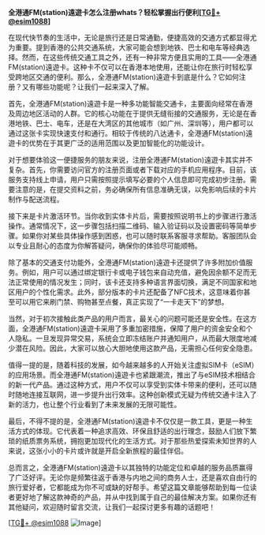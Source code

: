 **全港通FM(station)遠遊卡怎么注册whats？轻松掌握出行便利[[TG💪+ @esim1088](https://t.me/s/esim1088)]**

在现代快节奏的生活中，无论是旅行还是日常通勤，便捷高效的交通方式都显得尤为重要。提到香港的公共交通系统，大家可能会想到地铁、巴士和电车等经典选择。然而，在这些传统交通工具之外，还有一种非常方便且实用的工具——全港通FM(station)遠遊卡。这种卡不仅可以在香港本地使用，还能让你在旅行时轻松享受跨地区交通的便利。那么，全港通FM(station)遠遊卡到底是什么？它如何注册？又有哪些功能呢？让我们一起来深入了解。

首先，全港通FM(station)遠遊卡是一种多功能智能交通卡，主要面向经常在香港及周边地区活动的人群。它的核心功能在于提供无缝衔接的交通服务，无论是在香港地铁、巴士、电车，还是在大湾区的其他城市（如广州、深圳等），用户都可以通过这张卡实现快速支付和通行。相较于传统的八达通卡，全港通FM(station)遠遊卡的优势在于其更广泛的适用范围以及更加智能化的功能设计。

对于想要体验这一便捷服务的朋友来说，注册全港通FM(station)遠遊卡其实并不复杂。首先，你需要访问官方的注册页面或者下载对应的手机应用程序。目前，该服务支持线上申请，用户只需按照提示填写必要的个人信息即可完成初步注册。需要注意的是，在提交资料之前，务必确保所有信息准确无误，以免影响后续的卡片制作与配送流程。

接下来是卡片激活环节。当你收到实体卡片后，需要按照说明书上的步骤进行激活操作。通常情况下，这一步骤包括扫描二维码、输入验证码以及设置密码等简单步骤。如果你对某些具体操作感到困惑，也可以随时联系客服寻求帮助。客服团队会以专业且耐心的态度为你解答疑问，确保你的体验尽可能顺畅。

除了基本的交通支付功能外，全港通FM(station)遠遊卡还提供了许多附加价值服务。例如，用户可以通过绑定银行卡或电子钱包来自动充值，避免因余额不足而无法正常使用的情况发生；同时，该卡还支持多种语言界面切换，满足不同国家和地区用户的个性化需求。此外，部分版本的卡片还配备了NFC技术，这意味着你甚至可以用它来刷门禁、购物甚至点餐，真正实现了“一卡走天下”的梦想。

当然，对于初次接触此类产品的用户而言，最关心的问题可能还是安全性。在这方面，全港通FM(station)遠遊卡采用了多重加密措施，保障了用户的资金安全和个人隐私。一旦发现异常交易，系统会立即冻结账户并通知用户，从而最大限度地减少潜在风险。因此，大家可以放心大胆地使用这款产品，无需担心任何安全隐患。

值得一提的是，随着科技的发展，如今越来越多的人开始关注虚拟SIM卡（eSIM）的应用场景。而全港通FM(station)遠遊卡也紧跟潮流，推出了与eSIM技术相结合的新一代产品。通过这种方式，用户不仅可以享受到实体卡带来的便利，还可以随时随地连接互联网，进一步提升出行效率。这种创新模式无疑为传统交通卡注入了新的活力，也让整个行业看到了未来发展的无限可能性。

最后，不得不提的是，全港通FM(station)遠遊卡不仅仅是一款工具，更是一种生活方式的体现。它代表着一种追求高效、环保且舒适的出行理念，鼓励人们放下繁琐的纸质票务系统，拥抱更加现代化的生活方式。对于那些热爱探索未知世界的人来说，这张小小的卡片或许就是开启全新旅程的最佳伴侣。

总而言之，全港通FM(station)遠遊卡以其独特的功能定位和卓越的服务品质赢得了广泛好评。无论你是频繁往返于香港与内地之间的商务人士，还是喜欢自由行的旅行爱好者，它都能成为你不可或缺的好帮手。希望这篇文章能够帮助到每一位读者更好地了解这款神奇的产品，并从中找到属于自己的最佳解决方案。如果你还有其他疑问，欢迎随时留言交流，让我们一起探讨更多有趣的话题吧！

[[TG💪+ @esim1088](https://t.me/s/esim1088) ![Image](https://i.postimg.cc/4NQfJmqS/Snipaste-2025-05-13-00-14-12.png)]